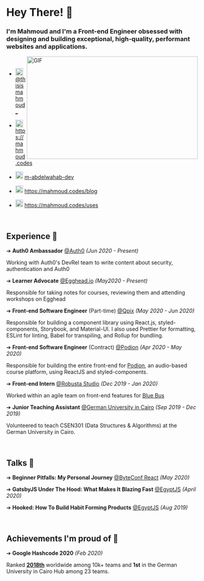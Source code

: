 # Hey There! 👋


### I'm Mahmoud and I'm a Front-end Engineer obsessed with designing and building exceptional, high-quality, performant websites and applications.

<img align="right" height="270px" width="450px" alt="GIF" src="https://mahmoud.codes/static/coding-74ebaac55a1d7aae7cabe6d05bf9a7b1.svg" />

<br/>

<div align="left">
  
- <img src="https://user-images.githubusercontent.com/27310414/88124509-98c4f400-cbcd-11ea-9d96-4ec571ef8ce9.gif" alt="twitter" width="20" height="20"/> [@thisismahmoud_](https://twitter.com/thisismahmoud_)

- <img src="https://user-images.githubusercontent.com/27310414/88124508-982c5d80-cbcd-11ea-8977-16ead6f3e70c.gif" alt="twitter" width="20" height="20"/> https://mahmoud.codes

- <img src="https://user-images.githubusercontent.com/27310414/88124506-9793c700-cbcd-11ea-91df-3a49a58042ab.gif" alt="twitter" width="20" height="20"/>  [m-abdelwahab-dev](https://www.linkedin.com/in/m-abdelwahab-dev/)

- <img src="https://user-images.githubusercontent.com/27310414/88124503-96fb3080-cbcd-11ea-9737-5f85820b9f8e.gif" alt="twitter" width="20" height="20"/>  https://mahmoud.codes/blog

- <img src="https://user-images.githubusercontent.com/27310414/88124575-bbefa380-cbcd-11ea-80ba-6e2896669c1f.gif" alt="twitter" width="20" height="20"/> https://mahmoud.codes/uses

</div>

<br/>

## Experience 🚀

➔ **Auth0 Ambassador** [@Auth0](https://auth0.com) _(Jun 2020 - Present)_

Working with Auth0's DevRel team to write content about security, authentication and Auth0

➔ **Learner Advocate** [@Egghead.io](https://egghead.io) _(May2020 - Present)_

Responsible for taking notes for courses, reviewing them and attending workshops on Egghead

➔ **Front-end Software Engineer** (Part-time) [@Qpix](https://qpix.io/) _(May 2020 - Jun 2020)_

Responsible for building a component library using React.js, styled-components, Storybook, and Material-UI. I also used Prettier for formatting, ESLint for linting, Babel for transpiling, and Rollup for bundling.

➔ **Front-end Software Engineer** (Contract) [@Podion](https://podion.co/) _(Apr 2020 - May 2020)_

Responsible for building the entire front-end for [Podion](https://podion.co), an audio-based course platform, using ReactJS and styled-components.

➔ **Front-end Intern** [@Robusta Studio](https://robustastudio.com) _(Dec 2019 - Jan 2020)_

Worked within an agile team on front-end features for [Blue Bus](https://bluebus.com.eg/)

➔ **Junior Teaching Assistant** [@German University in Cairo](http://guc.edu.eg)  _(Sep 2019 - Dec 2019)_

Volunteered to teach CSEN301 (Data Structures & Algorithms) at the German University in Cairo.

<br/>

## Talks 🎤

➔ **Beginner Pitfalls: My Personal Journey** [@ByteConf React](https://www.bytesized.xyz/conferences/byteconf-react-2020/) _(May 2020)_

➔ **GatsbyJS Under The Hood: What Makes It Blazing Fast** [@EgyptJS](https://www.meetup.com/EgyptJS/events/269752047/) _(April 2020)_

➔ **Hooked: How To Build Habit Forming Products** [@EgyptJS](https://www.meetup.com/EgyptJS/events/260794616/) _(Aug 2019)_

<br/>

## Achievements I'm proud of 💜

➔ **Google Hashcode 2020** _(Feb 2020)_ 

Ranked [**2018th**](https://codingcompetitions.withgoogle.com/hashcode/certificate/round/00000000001a006c) worldwide among 10k+ teams and **1st** in the German University in Cairo Hub among 23 teams.

